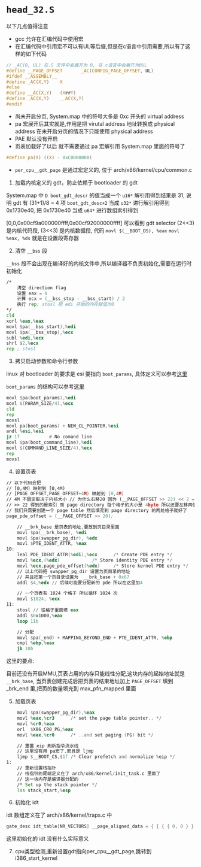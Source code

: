 # `head_32.S` 

以下几点值得注意

- gcc 允许在汇编代码中使用宏
- 在汇编代码中引用宏不可以有UL等后缀,但是在c语言中引用需要,所以有了这样的如下代码



```c
// _AC(0, UL) 在.S 文件中会展开为 0, 在 c语言中会展开为0UL
#define __PAGE_OFFSET		_AC(CONFIG_PAGE_OFFSET, UL)
#ifdef __ASSEMBLY__
#define _AC(X,Y)	X
#else
#define __AC(X,Y)	(X##Y)
#define _AC(X,Y)	__AC(X,Y)
#endif
```

- 尚未开启分页, System.map 中的符号大多是 0xc 开头的 virtual address
- pa 宏展开后其实就是,作用是把 virutal address 地址转换成 physical address 在未开启分页的情况下只能使用 physical address
- PAE 默认没有开启
- 页表加载好了以后 就不需要通过 pa 宏解引用 System.map 里面的符号了

```c
#define pa(X) ((X) - 0xC0000000)
```


- `per_cpu__gdt_page` 是通过宏定义的, 位于 arch/x86/kernel/cpu/common.c

1. 加载内核定义的 gdt，防止依赖于 bootloader 的 gdt

System.map 中 `D boot_gdt_descr` 的值当成一个 `u16*` 解引用得到结果是 31, 说明 gdt 有 (31+1)/8 = 4 项
`boot_gdt_desc+2` 当成 `u32*` 进行解引用得到 0x1730e40, 把 0x1730e40 当成 `u64*` 进行数组索引得到

[0,0,0x00cf9a000000ffff,0x00cf92000000ffff] 可以看到 gdt selector (2<<3) 是内核代码段, (3<<3) 是内核数据段, 代码 `movl $(__BOOT_DS), %eax` `movl %eax, %ds` 就是在设置段寄存器 


2. 清空 `__bss` 段

`__bss` 段不会出现在编译好的内核文件中,所以编译器不负责初始化,需要在运行时初始化


```asm
/*
    清空 direction flag
    设置 eax = 0
    计算 ecx = (__bss_stop - __bss_start) / 2
    执行 rep; stosl 把 edi 开始的内存赋值为0
*/
cld
xorl %eax,%eax
movl $pa(__bss_start),%edi
movl $pa(__bss_stop),%ecx
subl %edi,%ecx
shrl $2,%ecx
rep ; stosl
```


3. 拷贝启动参数和命令行参数

linux 对 bootloader 的要求是 esi 要指向 `boot_params`, 具体定义可以参考[这里](https://www.kernel.org/doc/html/latest/x86/boot.html#bit-boot-protocol)

`boot_params` 的结构可以参考[这里](https://www.kernel.org/doc/html/latest/x86/zero-page.html)

```asm
movl $pa(boot_params),%edi
movl $(PARAM_SIZE/4),%ecx
cld
rep
movsl
movl pa(boot_params) + NEW_CL_POINTER,%esi
andl %esi,%esi
jz 1f			# No comand line
movl $pa(boot_command_line),%edi
movl $(COMMAND_LINE_SIZE/4),%ecx
rep
movsl
```


4. 设置页表

```asm
// 以下代码会把 
// [0,4M) 映射到 [0,4M)
// [PAGE_OFFSET,PAGE_OFFSET+4M) 映射到 [0,4M)
// 4M 不固定取决于内核大小 // 为什么右移20 因为 (__PAGE_OFFSET >> 22) << 2 = __PAGE_OFFSET >> 20 
// >> 22 得到的是索引 而 page directory 每个格子的大小是 4byte 所以还要左移两位
// 我们只需要创建一个 page table 然后填充到 page directory 的两处格子就好了
page_pde_offset = (__PAGE_OFFSET >> 20);

    // __brk_base 是页表的地址,要放到页目录里面
	movl $pa(__brk_base), %edi
	movl $pa(swapper_pg_dir), %edx
	movl $PTE_IDENT_ATTR, %eax
10:
	leal PDE_IDENT_ATTR(%edi),%ecx		/* Create PDE entry */
	movl %ecx,(%edx)			/* Store identity PDE entry */
	movl %ecx,page_pde_offset(%edx)		/* Store kernel PDE entry */
    // 以上代码把 swapper_pg_dir 设置为页目录的地址
    // 并且把第一个页目录设置为  __brk_base + 0x67
	addl $4,%edx // 后续可能要分配新的 pde 所以在这里加4

    // 一个页表有 1024 个格子 所以循环 1024 次
	movl $1024, %ecx
11:
	stosl // 往格子里面填 eax
	addl $0x1000,%eax
	loop 11b

    // 分配
	movl $pa(_end) + MAPPING_BEYOND_END + PTE_IDENT_ATTR, %ebp
	cmpl %ebp,%eax
	jb 10b
```


这里的要点:

目前还没有开启MMU,页表占用的内存只能线性分配,这块内存的起始地址就是 `__brk_base`, 当页表创建完成后把页表的结束地址加上 `PAGE_OFFSET` 填到 _brk_end 里,把页的数量填充到 max_pfn_mapped 里面


5. 加载页表


```asm
	movl $pa(swapper_pg_dir),%eax
	movl %eax,%cr3		/* set the page table pointer.. */
	movl %cr0,%eax
	orl  $X86_CR0_PG,%eax
	movl %eax,%cr0		/* ..and set paging (PG) bit */

    // 重置 eip 刷新指令流水线
    // 这里没有用 pa宏了,而且是 ljmp
	ljmp $__BOOT_CS,$1f	/* Clear prefetch and normalize %eip */
1:
    // 重新设置栈指针
    // 栈指针的尾端定义在了 arch/x86/kernel/init_task.c 里面了
    // 这一块内存是编译器分配的
	/* Set up the stack pointer */
	lss stack_start,%esp
```


6. 初始化 idt

idt 数组定义在了 arch/x86/kernel/traps.c 中

```c
gate_desc idt_table[NR_VECTORS] __page_aligned_data = { { { { 0, 0 } } }, };
```

这里初始化的 idt 没有什么实际意义



7. cpu类型检测,重新设置gdt指向per_cpu__gdt_page,跳转到 i386_start_kernel
